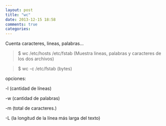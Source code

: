 ```yaml
---
layout: post
title: "wc"
date: 2013-12-15 18:58
comments: true
categories: 
---
```

Cuenta caracteres, lineas, palabras...

>$ wc /etc/hosts /etc/fstab (Muestra lineas, palabras y caracteres de los dos archivos)

>$ wc -c /etc/fstab (bytes)

opciones:

-l (cantidad de líneas)

-w (cantidad de palabras)

-m (total de caracteres.)

-L (la longitud de la línea más larga del texto)


